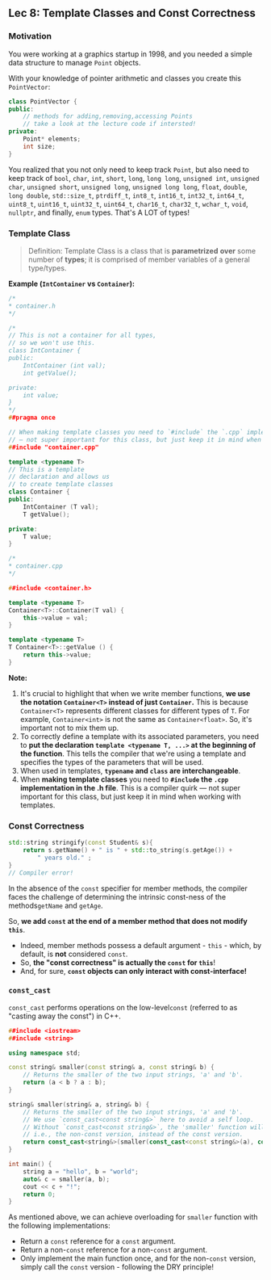 ## Lec 8: Template Classes and Const Correctness

### Motivation

You were working at a graphics startup in 1998, and you needed a simple data structure to manage `Point` objects. 

With your knowledge of pointer arithmetic and classes you create this `PointVector`:

```cpp
class PointVector {
public:
    // methods for adding,removing,accessing Points
	// take a look at the lecture code if intersted!
private:
    Point* elements;
    int size;
}
```

You realized that you not only need to keep track `Point`, but also need to keep track of `bool`, `char`, `int`, `short`, `long`, `long long`, `unsigned int`, `unsigned char`, `unsigned short`, `unsigned long`, `unsigned long long`, `float`, `double`, `long double`, `std::size_t`, `ptrdiff_t`, `int8_t`, `int16_t`, `int32_t`, `int64_t`, `uint8_t`, `uint16_t`, `uint32_t`, `uint64_t`, `char16_t`, `char32_t`, `wchar_t`, `void`, `nullptr`, and finally, `enum` types. That's A LOT of types!

### Template Class

> Definition: Template Class is a class that is **parametrized** **over** some number of **types**; it is comprised of member variables of a general type/types.

**Example (`IntContainer` vs `Container`):**

```c++
/*
* container.h
*/

/*
// This is not a container for all types,
// so we won't use this.
class IntContainer { 
public:
    IntContainer (int val);
    int getValue();

private:
    int value;
}
*/
##pragma once

// When making template classes you need to `#include` the `.cpp` implementation in the .h file. This is a compiler quirk
// — not super important for this class, but just keep it in mind when working with templates. 
##include "container.cpp"

template <typename T>
// This is a template
// declaration and allows us
// to create template classes
class Container {
public:
    IntContainer (T val);
    T getValue();

private:
    T value;
}
```

```cpp
/*
* container.cpp
*/

##include <container.h>

template <typename T>
Container<T>::Container(T val) {
    this->value = val;
}

template <typename T>
T Container<T>::getValue () {
    return this->value;
}
```

**Note:** 

1. It's crucial to highlight that when we write member functions, **we use the notation `Container<T>` instead of just `Container`.** This is because `Container<T>` represents different classes for different types of `T`. For example, `Container<int>` is not the same as `Container<float>`. So, it's important not to mix them up.
2. To correctly define a template with its associated parameters, you need to **put the declaration `template <typename T, ...>` at the beginning of the function**. This tells the compiler that we're using a template and specifies the types of the parameters that will be used.
3. When used in templates, **`typename` and `class` are interchangeable**.
4. When **making template classes** you need to **`#include` the `.cpp` implementation in the .h file**. This is a compiler quirk — not super important for this class, but just keep it in mind when working with templates. 

### Const Correctness

```cpp
std::string stringify(const Student& s){
    return s.getName() + " is " + std::to_string(s.getAge()) +
        " years old." ;
}
// Compiler error!
```

In the absence of the `const` specifier for member methods, the compiler faces the challenge of determining the intrinsic const-ness of the methods`getName` and `getAge`.

So, **we add `const` at the end of a member method that does not modify `this`**.

- Indeed, member methods possess a default argument - `this` - which, by default, is **not** considered `const`.
- So, **the "const correctness" is actually the `const` for `this`**!
- And, for sure, **`const` objects can only interact with const-interface!**

### `const_cast`

`const_cast` performs operations on the low-level`const` (referred to as "casting away the const") in C++.

```cpp
##include <iostream>
##include <string>

using namespace std;

const string& smaller(const string& a, const string& b) {
    // Returns the smaller of the two input strings, 'a' and 'b'.
    return (a < b ? a : b);
}

string& smaller(string& a, string& b) {
    // Returns the smaller of the two input strings, 'a' and 'b'.
    // We use `const_cast<const string&>` here to avoid a self loop.
    // Without `const_cast<const string&>`, the 'smaller' function will merely call itself,
    // i.e., the non-const version, instead of the const version.
    return const_cast<string&>(smaller(const_cast<const string&>(a), const_cast<const string&>(b)));
}

int main() {
    string a = "hello", b = "world";
    auto& c = smaller(a, b);
    cout << c + "!";
    return 0;
}
```

As mentioned above, we can achieve overloading for `smaller` function with the following implementations:

- Return a `const` reference for a `const` argument.
- Return a non-`const` reference for a non-`const` argument.
- Only implement the main function once, and for the non-`const` version, simply call the `const` version - following the DRY principle!